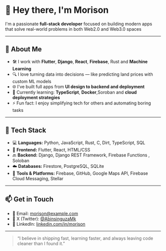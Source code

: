 # 👋 Hey there, I'm Morison

I'm a passionate **full-stack developer** focused on building modern apps that solve real-world problems in both Web2.0 and Web3.0 spaces

---

## 🚀 About Me

- 🛠️ I work with **Flutter**, **Django**, **React**, **Firebase**, Rust and **Machine Learning**
- 🔍 I love turning data into decisions — like predicting land prices with custom ML models
- 🌐 I've built full apps from **UI design to backend and deployment**
- 🌱 Currently learning: **TypeScript**, **Docker**,Soroban  and **cloud deployment strategies**
- ⚡ Fun fact: I enjoy simplifying tech for others and automating boring tasks

---

## 🧰 Tech Stack

- 💻 **Languages:** Python, JavaScript, Rust, C, Dirt, TypeScript, SQL  
- 🧱 **Frontend:** Flutter, React, HTML/CSS  
- 🔙 **Backend:** Django, Django REST Framework, Firebase Functions , Soloban 
- ☁️ **Databases:** Firestore, PostgreSQL, SQLite  
- 🔧 **Tools & Platforms:** Firebase, GitHub, Google Maps API, Firebase Cloud Messaging, Stellar  

---


## 📫 Get in Touch

- 📧 Email: morison@example.com  
- 🔗 X (Twitter): [@AbinsinguzaMk](https://x.com/AbinsinguzaMk)  
- 🔗 LinkedIn: [linkedin.com/in/morison](linkedin.com/in/morisonabinsinguza)

---

> “I believe in shipping fast, learning faster, and always leaving code cleaner than I found it.”
